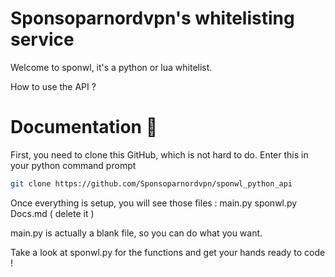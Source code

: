 # Sponsoparnordvpn's whitelisting service
Welcome to sponwl, it's a python or lua whitelist.


How to use the API ?

# Documentation 🔌

First, you need to clone this GitHub, which is not hard to do.
Enter this in your python command prompt
```sh
git clone https://github.com/Sponsoparnordvpn/sponwl_python_api
```


Once everything is setup, you will see those files :
main.py
sponwl.py
Docs.md ( delete it )

main.py is actually a blank file, so you can do what you want.


Take a look at sponwl.py for the functions and get your hands ready to code !
